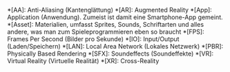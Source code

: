 *[AA]: Anti-Aliasing (Kantenglättung)
*[AR]: Augmented Reality
*[App]: Application (Anwendung). Zumeist ist damit eine Smartphone-App gemeint.
*[Asset]: Materialien, umfasst Sprites, Sounds, Schriftarten und alles andere, was man zum Spieleprogrammieren eben so braucht
*[FPS]: Frames Per Second (Bilder pro Sekunde)
*[IO]: Input/Output (Laden/Speichern)
*[LAN]: Local Area Network (Lokales Netzwerk)
*[PBR]: Physically Based Rendering
*[SFX]: Soundeffects (Soundeffekte)
*[VR]: Virtual Reality (Virtuelle Realität)
*[XR]: Cross-Reality